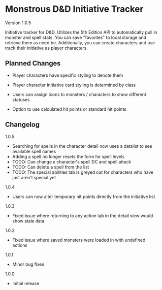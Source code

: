 # Monstrous D&D Initiative Tracker

Version 1.0.5

Initiative tracker for D&D. Utilizes the 5th Edition API to automatically pull in monster and spell stats. You can save "favorites" to local storage and retrieve them as need be. Additionally, you can create characters and use track their initiative as player characters.

## Planned Changes

- Player characters have specific styling to denote them

- Player character initiative card styling is determined by class

- Users can assign icons to monsters / characters to show different statuses

- Option to use calculated hit points or standard hit points

## Changelog

1.0.5
- Searching for spells in the character detail now uses a datalist to see available spell names
- Adding a spell no longer resets the form for spell levels
- TODO: Can change a character's spell DC and spell attack
- TODO: Can delete a spell from the list
- TODO: The special abilities tab is greyed out for characters who have just aren't special yet

1.0.4
- Users can now alter temporary hit points directly from the initiative list

1.0.3
- Fixed issue where returning to any action tab in the detail view would show stale data

1.0.2
- Fixed issue where saved monsters were loaded in with undefined actions

1.0.1
- Minor bug fixes

1.0.0
- Initial release
